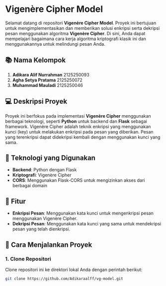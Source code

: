 # Vigenère Cipher Model

Selamat datang di repositori **Vigenère Cipher Model**. Proyek ini bertujuan untuk mengimplementasikan dan memberikan solusi enkripsi serta dekripsi pesan menggunakan algoritma **Vigenère Cipher**. Di sini, Anda dapat mempelajari bagaimana cara kerja algoritma kriptografi klasik ini dan menggunakannya untuk melindungi pesan Anda.

## :books: **Nama Kelompok**
1. **Adikara Alif Nurrahman** 2125250093
2. **Agha Setya Pratama** 2125250072
3. **Muhammad Mauladi** 2125250046

## :computer: **Deskripsi Proyek**

Proyek ini berfokus pada implementasi **Vigenère Cipher** menggunakan berbagai teknologi, seperti **Python** untuk backend dan **Flask** sebagai framework. Vigenère Cipher adalah teknik enkripsi yang menggunakan kunci (key) untuk melakukan enkripsi pada pesan yang diberikan. Pesan yang terenkripsi dapat didekripsi kembali dengan menggunakan kunci yang sama.

## :wrench: **Teknologi yang Digunakan**

- **Backend**: Python dengan Flask
- **Kriptografi**: Vigenère Cipher
- **CORS**: Menggunakan Flask-CORS untuk mengizinkan akses dari berbagai domain

## :rocket: **Fitur**

- **Enkripsi Pesan**: Menggunakan kata kunci untuk mengenkripsi pesan menggunakan Vigenère Cipher.
- **Dekripsi Pesan**: Menggunakan kata kunci yang sama untuk mendekripsi pesan yang telah dienkripsi.

## :clap: **Cara Menjalankan Proyek**

### 1. **Clone Repositori**

Clone repositori ini ke direktori lokal Anda dengan perintah berikut:

```bash
git clone https://github.com/Adikaraalff/vg-model.git
